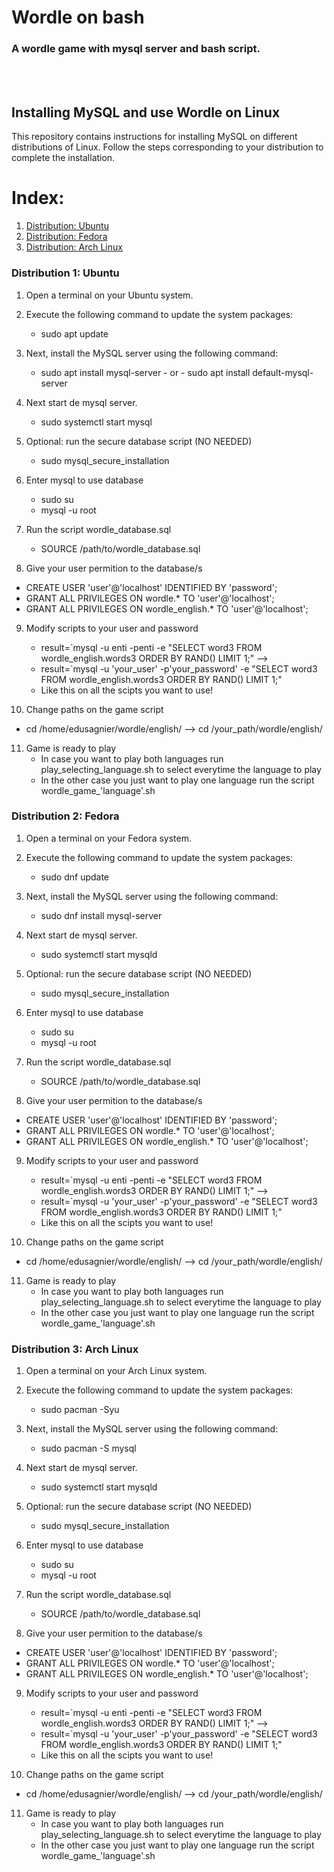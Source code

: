 # Wordle on bash
### A wordle game with mysql server and bash script.

<br><br>

## Installing MySQL and use Wordle on Linux

This repository contains instructions for installing MySQL on different distributions of Linux. Follow the steps corresponding to your distribution to complete the installation.

# Index:
1. [Distribution: Ubuntu](#Distribution-1-Ubuntu)
2. [Distribution: Fedora](#Distribution-2-Fedora)
3. [Distribution: Arch Linux](#Distribution-3-Arch-Linux)


### Distribution 1: Ubuntu

1. Open a terminal on your Ubuntu system.
2. Execute the following command to update the system packages:
   - sudo apt update

3. Next, install the MySQL server using the following command:
   - sudo apt install mysql-server - or - sudo apt install default-mysql-server

4. Next start de mysql server.
   - sudo systemctl start mysql

5. Optional: run the secure database script (NO NEEDED)
   - sudo mysql_secure_installation

6. Enter mysql to use database
   - sudo su
   - mysql -u root

7. Run the script wordle_database.sql
   - SOURCE /path/to/wordle_database.sql
   
8. Give your user permition to the database/s
  - CREATE USER 'user'@'localhost' IDENTIFIED BY 'password';
  - GRANT ALL PRIVILEGES ON wordle.* TO 'user'@'localhost';
  - GRANT ALL PRIVILEGES ON wordle_english.* TO 'user'@'localhost';

9. Modify scripts to your user and password
   - result=`mysql -u enti -penti -e "SELECT word3 FROM wordle_english.words3 ORDER BY RAND() LIMIT 1;" -->
   - result=`mysql -u 'your_user' -p'your_password' -e "SELECT word3 FROM wordle_english.words3 ORDER BY RAND() LIMIT 1;"
   - Like this on all the scipts you want to use!

10. Change paths on the game script
   - cd /home/edusagnier/wordle/english/ --> cd /your_path/wordle/english/

11. Game is ready to play
    - In case you want to play both languages run play_selecting_language.sh to select everytime the language to play
    - In the other case you just want to play one language run the script wordle_game_'language'.sh


### Distribution 2: Fedora

1. Open a terminal on your Fedora system.
2. Execute the following command to update the system packages:
   - sudo dnf update

3. Next, install the MySQL server using the following command:
   - sudo dnf install mysql-server

4. Next start de mysql server.
   - sudo systemctl start mysqld

5. Optional: run the secure database script (NO NEEDED)
   - sudo mysql_secure_installation

6. Enter mysql to use database
   - sudo su
   - mysql -u root

7. Run the script wordle_database.sql
   - SOURCE /path/to/wordle_database.sql

8. Give your user permition to the database/s
  - CREATE USER 'user'@'localhost' IDENTIFIED BY 'password';
  - GRANT ALL PRIVILEGES ON wordle.* TO 'user'@'localhost';
  - GRANT ALL PRIVILEGES ON wordle_english.* TO 'user'@'localhost';

9. Modify scripts to your user and password
   - result=`mysql -u enti -penti -e "SELECT word3 FROM wordle_english.words3 ORDER BY RAND() LIMIT 1;" -->
   - result=`mysql -u 'your_user' -p'your_password' -e "SELECT word3 FROM wordle_english.words3 ORDER BY RAND() LIMIT 1;"
   - Like this on all the scipts you want to use!

10. Change paths on the game script
   - cd /home/edusagnier/wordle/english/ --> cd /your_path/wordle/english/

11. Game is ready to play
    - In case you want to play both languages run play_selecting_language.sh to select everytime the language to play
    - In the other case you just want to play one language run the script wordle_game_'language'.sh

### Distribution 3: Arch Linux

1. Open a terminal on your Arch Linux system.
2. Execute the following command to update the system packages:
   - sudo pacman -Syu

3. Next, install the MySQL server using the following command:
   - sudo pacman -S mysql

4. Next start de mysql server.
   - sudo systemctl start mysqld

5. Optional: run the secure database script (NO NEEDED)
   - sudo mysql_secure_installation

6. Enter mysql to use database
   - sudo su
   - mysql -u root

7. Run the script wordle_database.sql
   - SOURCE /path/to/wordle_database.sql

8. Give your user permition to the database/s
  - CREATE USER 'user'@'localhost' IDENTIFIED BY 'password';
  - GRANT ALL PRIVILEGES ON wordle.* TO 'user'@'localhost';
  - GRANT ALL PRIVILEGES ON wordle_english.* TO 'user'@'localhost';

9. Modify scripts to your user and password
   - result=`mysql -u enti -penti -e "SELECT word3 FROM wordle_english.words3 ORDER BY RAND() LIMIT 1;" -->
   - result=`mysql -u 'your_user' -p'your_password' -e "SELECT word3 FROM wordle_english.words3 ORDER BY RAND() LIMIT 1;"
   - Like this on all the scipts you want to use!

10. Change paths on the game script
   - cd /home/edusagnier/wordle/english/ --> cd /your_path/wordle/english/

11. Game is ready to play
    - In case you want to play both languages run play_selecting_language.sh to select everytime the language to play
    - In the other case you just want to play one language run the script wordle_game_'language'.sh
